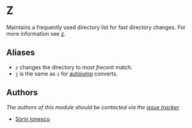 Z
=

Maintains a frequently used directory list for fast directory changes. For more
information see [z][1].

Aliases
-------

  - `z` changes the directory to most *frecent* match.
  - `j` is the same as `z` for [autojump][2] converts.

Authors
-------

*The authors of this module should be contacted via the [issue tracker][3].*

  - [Sorin Ionescu](https://github.com/sorin-ionescu)

[1]: https://github.com/rupa/z
[2]: https://github.com/joelthelion/autojump
[3]: https://github.com/dotzsh/dotzsh/issues

